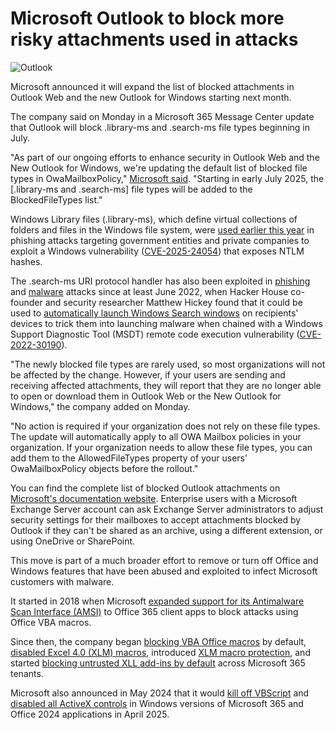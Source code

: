 # Microsoft Outlook to block more risky attachments used in attacks

![Outlook](https://www.bleepstatic.com/content/hl-images/2025/04/29/Outlook.jpg)

Microsoft announced it will expand the list of blocked attachments in Outlook Web and the new Outlook for Windows starting next month.

The company said on Monday in a Microsoft 365 Message Center update that Outlook will block .library-ms and .search-ms file types beginning in July.

"As part of our ongoing efforts to enhance security in Outlook Web and the New Outlook for Windows, we're updating the default list of blocked file types in OwaMailboxPolicy," [Microsoft said](http://admin.microsoft.com/#/MessageCenter/:/messages/MC1090702). "Starting in early July 2025, the \[.library-ms and .search-ms\] file types will be added to the BlockedFileTypes list."

Windows Library files (.library-ms), which define virtual collections of folders and files in the Windows file system, were [used earlier this year](https://www.bleepingcomputer.com/news/security/windows-ntlm-hash-leak-flaw-exploited-in-phishing-attacks-on-governments/) in phishing attacks targeting government entities and private companies to exploit a Windows vulnerability ([CVE-2025-24054](https://msrc.microsoft.com/update-guide/en-US/advisory/CVE-2025-24054)) that exposes NTLM hashes.

The .search-ms URI protocol handler has also been exploited in [phishing](https://www.bleepingcomputer.com/news/security/phishing-emails-abuse-windows-search-protocol-to-push-malicious-scripts/) and [malware](https://www.bleepingcomputer.com/news/security/new-voldemort-malware-abuses-google-sheets-to-store-stolen-data/) attacks since at least June 2022, when Hacker House co-founder and security researcher Matthew Hickey found that it could be used to [automatically launch Windows Search windows](https://www.bleepingcomputer.com/news/security/new-windows-search-zero-day-added-to-microsoft-protocol-nightmare/) on recipients' devices to trick them into launching malware when chained with a Windows Support Diagnostic Tool (MSDT) remote code execution vulnerability ([CVE-2022-30190](https://msrc.microsoft.com/update-guide/en-US/vulnerability/CVE-2022-30190)).

"The newly blocked file types are rarely used, so most organizations will not be affected by the change. However, if your users are sending and receiving affected attachments, they will report that they are no longer able to open or download them in Outlook Web or the New Outlook for Windows," the company added on Monday.

"No action is required if your organization does not rely on these file types. The update will automatically apply to all OWA Mailbox policies in your organization. If your organization needs to allow these file types, you can add them to the AllowedFileTypes property of your users' OwaMailboxPolicy objects before the rollout."

You can find the complete list of blocked Outlook attachments on [Microsoft's documentation website](https://learn.microsoft.com/en-us/powershell/module/exchange/set-owamailboxpolicy?view=exchange-ps#-blockedfiletypes). Enterprise users with a Microsoft Exchange Server account can ask Exchange Server administrators to adjust security settings for their mailboxes to accept attachments blocked by Outlook if they can't be shared as an archive, using a different extension, or using OneDrive or SharePoint.

This move is part of a much broader effort to remove or turn off Office and Windows features that have been abused and exploited to infect Microsoft customers with malware.

It started in 2018 when Microsoft [expanded support for its Antimalware Scan Interface (AMSI)](https://www.bleepingcomputer.com/news/security/microsoft-office-365-customers-get-protection-against-malicious-macros/) to Office 365 client apps to block attacks using Office VBA macros.

Since then, the company began [blocking VBA Office macros](https://www.bleepingcomputer.com/news/microsoft/microsoft-starts-blocking-office-macros-by-default-once-again/) by default, [disabled Excel 4.0 (XLM) macros](https://www.bleepingcomputer.com/news/microsoft/microsoft-disables-excel-40-macros-by-default-to-block-malware/), introduced [XLM macro protection](https://www.bleepingcomputer.com/news/security/microsoft-office-365-gets-protection-against-malicious-xlm-macros/), and started [blocking untrusted XLL add-ins by default](https://www.bleepingcomputer.com/news/microsoft/microsoft-excel-now-blocking-untrusted-xll-add-ins-by-default/) across Microsoft 365 tenants.

Microsoft also announced in May 2024 that it would [kill off VBScript](https://www.bleepingcomputer.com/news/microsoft/microsoft-to-start-killing-off-vbscript-in-second-half-of-2024/) and [disabled all ActiveX controls](https://www.bleepingcomputer.com/news/microsoft/microsoft-blocks-activex-by-default-in-microsoft-365-office-2024/) in Windows versions of Microsoft 365 and Office 2024 applications in April 2025.
